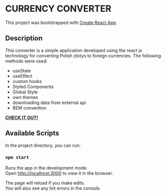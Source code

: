 # CURRENCY CONVERTER

This project was bootstrapped with [Create React App](https://github.com/facebook/create-react-app).

## Description

This converter is a simple application developed using the react js technology for converting Polish zlotys to foreign currencies. The following methods were used:

* useState
* useEffect
* custom hooks
* Styled Components
* Global Style
* own themes
* downloading data from external api
* BEM convention

**[CHECK IT OUT!](https://m3uma.github.io/currency-converter-react/)**

## Available Scripts

In the project directory, you can run:

### `npm start`

Runs the app in the development mode.\
Open [http://localhost:3000](http://localhost:3000) to view it in the browser.

The page will reload if you make edits.\
You will also see any lint errors in the console.
